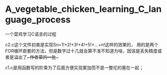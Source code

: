 # A_vegetable_chicken_learning_C_language_process
一个菜鸡学习C语言的过程

c2.c这个文件初衷是实现Sn=1!+2!+3!+4!+5!+…+n!这样的效果的，
用的是两个FOR循环嵌套的方法，但是数字过十几就会算不准不知道为啥，因该是丢失精度或者是溢出了~~~作者菜的一批~~~


c1.c是用函数写的阶乘为了后面方便实现累加而不是一整坨的塞在一起；
